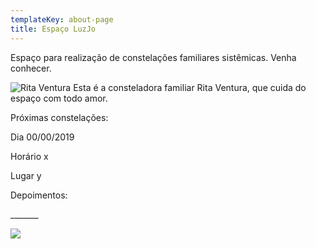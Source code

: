 ```yaml
---
templateKey: about-page
title: Espaço LuzJo
---
```

Espaço para realização de constelações familiares sistêmicas. Venha conhecer.

![Rita Ventura](/img/profile.jpg "Rita Ventura")
Esta é a consteladora familiar Rita Ventura, que cuida do espaço com todo amor.

Próximas constelações:

Dia 00/00/2019

Horário x

Lugar y

Depoimentos:

\_\_\_\_\_\__



<div style={{ padding: 20, backgroundColor: 'tomato', borderRadius:100 }}>

![](/img/profile.jpg)

</div>
